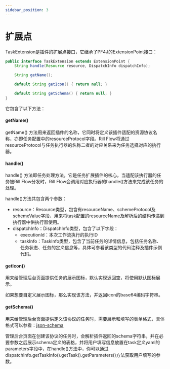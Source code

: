 ```yaml
---
sidebar_position: 3
---
```


# 扩展点

TaskExtension是插件的扩展点接口，它继承了PF4J的ExtensionPoint接口：

```java
public interface TaskExtension extends ExtensionPoint {
    String handle(Resource resource, DispatchInfo dispatchInfo);

    String getName();

    default String getIcon() { return null; }

    default String getSchema() { return null; }
}
```

它包含了以下方法：

#### getName()

getName() 方法用来返回插件的名称，它同时将定义该插件适配的资源协议名称，亦即任务配置中的resourceProtocol字段。Rill Flow将通过resourceProtocol与任务执行器的名称二者的对应关系来为任务选择对应的执行器。

#### handle()

handle() 方法即任务处理方法，它是任务扩展插件的核心，当适配该执行器的任务被Rill Flow分发时，Rill Flow会调用对应执行器的handle()方法来完成该任务的处理。

handle()方法共包含两个参数：

- resource：Resource类型，包含有resourceName、schemeProtocol及schemeValue字段，用来将task配置的resourceName及解析后的结构传递到执行器中供执行器使用。
- dispatchInfo：DispatchInfo类型，包含了以下字段：
  - executionId：本次工作流执行的执行ID
  - taskInfo：TaskInfo类型，包含了当前任务的详情信息，包括任务名称、任务状态、任务的定义信息等，具体可参看该类型的代码注释及插件示例代码。

#### getIcon()

用来给管理后台页面提供任务的展示图标，默认实现返回空，将使用默认图标展示。

如果想要自定义展示图标，那么实现该方法，并返回icon的base64编码字符串。

#### getSchema()

用来给管理后台页面提供定义该协议的任务时，需要展示和填写的表单格式，具体格式可以参看：[json-schema](https://json-schema.org/)

管理后台页面在创建该协议的任务时，会解析插件返回的schema字符串，并在必要参数之后展示schema定义的表格，并将用户填写信息放置在task定义yaml的parameters字段中，在handle()方法中，你可以通过dispatchInfo.getTaskInfo().getTask().getParameters()方法获取用户填写的参数。


